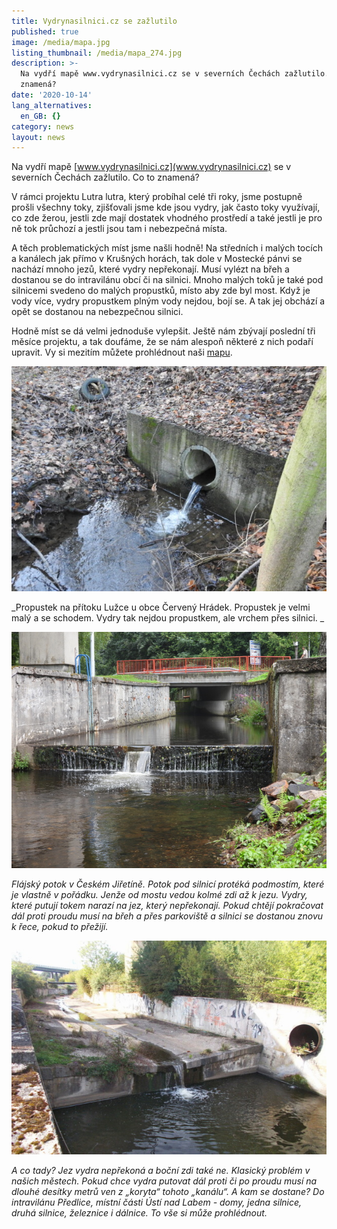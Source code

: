 ```yaml
---
title: Vydrynasilnici.cz se zažlutilo
published: true
image: /media/mapa.jpg
listing_thumbnail: /media/mapa_274.jpg
description: >-
  Na vydří mapě www.vydrynasilnici.cz se v severních Čechách zažlutilo. Co to
  znamená? 
date: '2020-10-14'
lang_alternatives:
  en_GB: {}
category: news
layout: news
---
```

Na vydří mapě [www.vydrynasilnici.cz](www.vydrynasilnici.cz) se v severních Čechách zažlutilo. Co to znamená? 

V rámci projektu Lutra lutra, který probíhal celé tři roky, jsme postupně prošli všechny toky, zjišťovali jsme kde jsou vydry, jak často toky využívají, co zde žerou, jestli zde mají dostatek vhodného prostředí a také jestli je pro ně tok průchozí a jestli jsou tam i nebezpečná místa. 

A těch problematických míst jsme našli hodně! Na středních i malých tocích a kanálech jak přímo v Krušných horách, tak dole v Mostecké pánvi se nachází mnoho jezů, které vydry nepřekonají. Musí vylézt na břeh a dostanou se do intravilánu obcí či na silnici. Mnoho malých toků je také pod silnicemi svedeno do malých propustků, místo aby zde byl most. Když je vody více, vydry propustkem plným vody nejdou, bojí se. A tak jej obchází a opět se dostanou na nebezpečnou silnici. 

Hodně míst se dá velmi jednoduše vylepšit. Ještě nám zbývají poslední tři měsíce projektu, a tak doufáme, že se nám alespoň některé z nich podaří upravit. 
Vy si mezitím můžete prohlédnout naši [mapu](http://www.vydrynasilnici.cz/cs?layers=35,42,41,40). 



![otter dangerous place](/media/lužec1.jpg)

_Propustek na přítoku Lužce u obce Červený Hrádek. Propustek je velmi malý a se schodem. Vydry tak nejdou propustkem, ale vrchem přes silnici. 
_



![otter dangerous place](/media/dscn1097.jpg)

_Flájský potok v Českém Jiřetíně. Potok pod silnicí protéká podmostím, které je vlastně v pořádku. Jenže od mostu vedou kolmé zdi až k jezu. Vydry, které putují tokem narazí na jez, který nepřekonají. Pokud chtějí pokračovat dál proti proudu musí na břeh a přes parkoviště a silnici se dostanou znovu k řece, pokud to přežijí._ 



![otter dangerous place](/media/zdirnicky.jpg)

_A co tady? Jez vydra nepřekoná a boční zdi také ne. Klasický problém v našich městech. Pokud chce vydra putovat dál proti či po proudu musí na dlouhé desítky metrů ven z „koryta“ tohoto „kanálu“. A kam se dostane? Do intravilánu Předlice, místní části Ústí nad Labem  - domy, jedna silnice, druhá silnice, železnice i dálnice. To vše si může prohlédnout._
